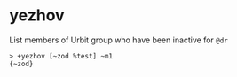# yezhov

List members of Urbit group who have been inactive for `@dr`

```
> +yezhov [~zod %test] ~m1
{~zod}
```
